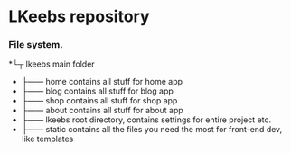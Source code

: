 LKeebs repository
=================

### File system.

*└┬ lkeebs         main folder
* ├―― home         contains all stuff for home app
* ├―― blog         contains all stuff for blog app
* ├―― shop         contains all stuff for shop app
* ├―― about        contains all stuff for about app
* ├―― lkeebs       root directory, contains settings for entire project etc.
* ├―― static       contains all the files you need the most for front-end dev, like templates
